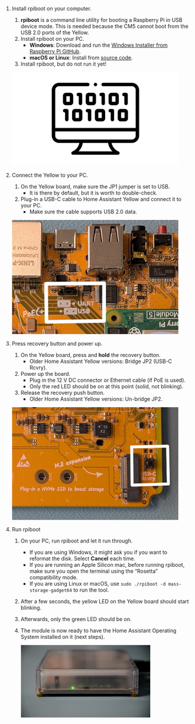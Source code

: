 <!--Installing the rpiboot on your computer and then running rpiboot to install the HAOS on Yellow-->

1. Install rpiboot on your computer.

   1. **rpiboot** is a command line utility for booting a Raspberry Pi in USB device mode. This is needed because the CM5 cannot boot from the USB 2.0 ports of the Yellow.
   2. Install rpiboot on your PC.
      - **Windows**: Download and run the [Windows Installer from Raspberry Pi GitHub](https://github.com/raspberrypi/usbboot/raw/master/win32/rpiboot_setup.exe).
      - **macOS or Linux**: Install from [source code](https://github.com/raspberrypi/usbboot?tab=readme-ov-file#building).
   3. Install rpiboot, but do not run it yet!

   ![source_code.png](/static/img/yellow/source_code.png)

2. Connect the Yellow to your PC.

   1. On the Yellow board, make sure the JP1 jumper is set to USB.
      - It is there by default, but it is worth to double-check.
   2. Plug-in a USB-C cable to Home Assistant Yellow and connect it to your PC.
      - Make sure the cable supports USB 2.0 data.

   ![yellow_jp1_to_usb.png](/static/img/yellow/yellow_jp1_to_usb.png)

3. Press recovery button and power up.

   1. On the Yellow board, press and **hold** the recovery button.
      - Older Home Assistant Yellow versions: Bridge JP2 (USB-C Rcvry).
   2. Power up the board.
      - Plug in the 12 V DC connector or Ethernet cable (if PoE is used).
      - Only the red LED should be on at this point (solid, not blinking).
   3. Release the recovery push button.
      - Older Home Assistant Yellow versions: Un-bridge JP2.

   ![yellow_usb_recovery_button.png](/static/img/yellow/yellow_usb_recovery_button.png)

4. Run rpiboot

   1. On your PC, run rpiboot and let it run through.
      - If you are using Windows, it might ask you if you want to reformat the disk. Select **Cancel** each time.
      - If you are running an Apple Silicon mac, before running rpiboot, make sure you open the terminal using the “Rosetta” compatibility mode.
      - If you are using Linux or macOS, use `sudo ./rpiboot -d mass-storage-gadget64` to run the tool.
   2. After a few seconds, the yellow LED on the Yellow board should start blinking.
   3. Afterwards, only the green LED should be on.
   4. The module is now ready to have the Home Assistant Operating System installed on it (next steps).

      ![led-pattern-install-green.png](/static/img/yellow/led-pattern-install-green.png)
